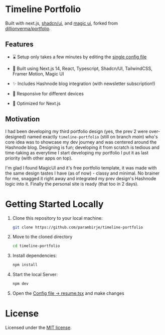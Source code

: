 # Timeline Portfolio

Built with next.js, [shadcn/ui](https://ui.shadcn.com/), and [magic ui](https://magicui.design/), forked from [dillionverma/portfolio](https://github.com/dillionverma/portfolio).

## Features

- ⌛ Setup only takes a few minutes by editing the [single config file](./src/data/resume.tsx)
- 💪 Built using Next.js 14, React, Typescript, Shadcn/UI, TailwindCSS, Framer Motion, Magic UI

- ✨ Includes Hashnode blog integration (with newsletter subscription!)
- 📱 Responsive for different devices
- 🚀 Optimized for Next.js

## Motivation

I had been developing my third portfolio design (yes, the prev 2 were over-designed) named exactly `timeline-portfolio` (still on branch _main_) who's core idea was to showcase my dev journey and was centered around the Hashnode blog. Designing is fun; developing it from scratch is tedious and time-taking as everytime I start developing my portfolio I put it as last priority (with other apps on top).

I'm glad I found MagicUI and it's free portfolio template, it was made with the same design tastes I have (as of now) - classy and minimal. No brainer for me, snagged it right away and integrated my prev design's Hashnode logic into it. Finally the personal site is ready (that too in 2 days).

# Getting Started Locally

1. Clone this repository to your local machine:

   ```bash
   git clone https://github.com/parambirje/timeline-portfolio
   ```

2. Move to the cloned directory

   ```bash
   cd timeline-portfolio
   ```

3. Install dependencies:

   ```bash
   npm install
   ```

4. Start the local Server:

   ```bash
   npm dev
   ```

5. Open the [Config file -> resume.tsx](./src/data/resume.tsx) and make changes

# License

Licensed under the [MIT license](https://github.com/parambirje/timeline-portfolio/blob/v2/LICENSE).
